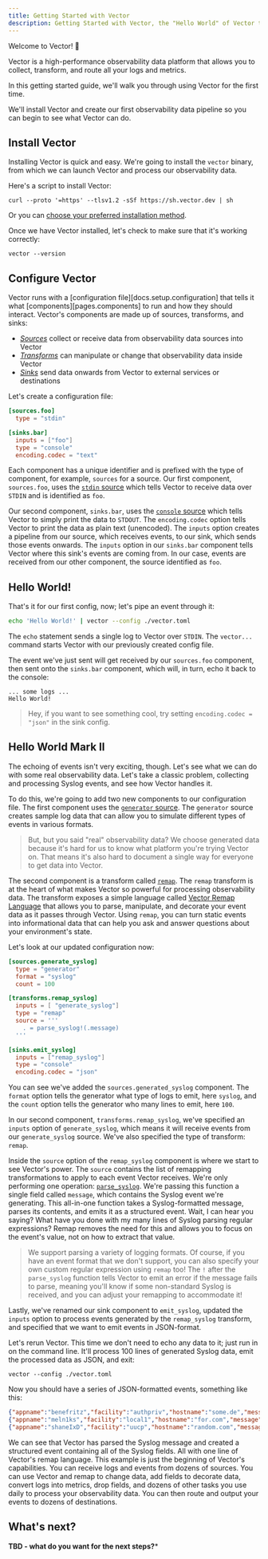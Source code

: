 ```yaml
---
title: Getting Started with Vector
description: Getting Started with Vector, the "Hello World" of Vector tutorials.
---
```


Welcome to Vector! 🎈

Vector is a high-performance observability data platform that allows you to collect, transform, and route all your
logs and metrics.

In this getting started guide, we'll walk you through using Vector for the first time.

We'll install Vector and create our first observability data pipeline so you can begin to see what Vector can do.

## Install Vector

Installing Vector is quick and easy. We're going to install the `vector` binary, from which we can launch Vector and
process our observability data.

Here's a script to install Vector:

```shell
curl --proto '=https' --tlsv1.2 -sSf https://sh.vector.dev | sh
```

Or you can [choose your preferred installation method][docs.installation].

Once we have Vector installed, let's check to make sure that it's working correctly:

```shell
vector --version
```

## Configure Vector

Vector runs with a [configuration file][docs.setup.configuration] that tells it what
[components][pages.components] to run and how they should interact. Vector's components are made up of
sources, transforms, and sinks:

* [*Sources*][docs.sources] collect or receive data from observability data sources into Vector
* [*Transforms*][docs.transforms] can manipulate or change that observability data inside Vector
* [*Sinks*][docs.sinks] send data onwards from Vector to external services or destinations

Let's create a configuration file:

```toml title="vector.toml"
[sources.foo]
  type = "stdin"

[sinks.bar]
  inputs = ["foo"]
  type = "console"
  encoding.codec = "text"
```

Each component has a unique identifier and is prefixed with the type of component, for example, `sources` for a
source. Our first component, `sources.foo`, uses the [`stdin` source][docs.sources.stdin] which tells Vector to receive
data over `STDIN` and is identified as `foo`.

Our second component, `sinks.bar`, uses the [`console` source][docs.sinks.console] which tells Vector to simply print
the data to `STDOUT`. The `encoding.codec` option tells Vector to print the data as plain text (unencoded).
The `inputs` option creates a pipeline from our source, which receives events, to our sink, which sends those
events onwards. The `inputs` option in our `sinks.bar` component tells Vector where this sink's events are coming
from. In our case, events are received from our other component, the source identified as `foo`.

## Hello World!

That's it for our first config, now; let's pipe an event through it:

```bash
echo 'Hello World!' | vector --config ./vector.toml
```

The `echo` statement sends a single log to Vector over `STDIN`. The `vector...` command starts Vector with our
previously created config file.

The event we've just sent will get received by our `sources.foo` component, then sent onto the `sinks.bar` component,
which will, in turn, echo it back to the console:

```text
... some logs ...
Hello World!
```

> Hey, if you want to see something cool, try setting `encoding.codec = "json"` in the sink config.

## Hello World Mark II

The echoing of events isn't very exciting, though. Let's see what we can do with some real observability data.
Let's take a classic problem, collecting and processing Syslog events, and see how Vector handles it.

To do this, we're going to add two new components to our configuration file. The first component uses
the [`generator` source][docs.sources.generator]. The `generator` source creates sample log data that can allow
you to simulate different types of events in various formats.

> But, but you said "real" observability data? We choose generated data because it's hard for us to know what
> platform you're trying Vector on. That means it's also hard to document a single way for everyone to get
> data into Vector.

The second component is a transform called [`remap`][docs.transforms.remap]. The `remap` transform is at the heart
of what makes Vector so powerful for processing observability data. The transform exposes
a simple language called [Vector Remap Language][docs.vrl] that allows you to parse, manipulate, and
decorate your event data as it passes through Vector. Using `remap`, you can turn static events into informational
data that can help you ask and answer questions about your environment's state.

Let's look at our updated configuration now:

```toml title="vector.toml"
[sources.generate_syslog]
  type = "generator"
  format = "syslog"
  count = 100

[transforms.remap_syslog]
  inputs = [ "generate_syslog"]
  type = "remap"
  source = '''
    . = parse_syslog!(.message)
  '''

[sinks.emit_syslog]
  inputs = ["remap_syslog"]
  type = "console"
  encoding.codec = "json"
```

You can see we've added the `sources.generated_syslog` component. The `format` option tells the generator what
type of logs to emit, here `syslog`, and the `count` option tells the generator who many lines to emit, here `100`.

In our second component, `transforms.remap_syslog`, we've specified an `inputs` option of `generate_syslog`, which
means it will receive events from our `generate_syslog` source. We've also specified the type of transform: `remap`.

Inside the `source` option of the `remap_syslog` component is where we start to see Vector's power.
The `source` contains the list of remapping transformations to apply to each event Vector receives. We're only
performing one operation: [`parse_syslog`][docs.vrl.parse_syslog]. We're passing this function a single field called
`message`, which contains the Syslog event we're generating. This all-in-one function takes a Syslog-formatted
message, parses its contents, and emits it as a structured event. Wait, I can hear you saying? What have you
done with my many lines of Syslog parsing regular expressions? Remap removes the need for this and allows you
to focus on the event's value, not on how to extract that value.

> We support parsing a variety of logging formats. Of course, if you have an event format that we don't support,
> you can also specify your own custom regular expression using `remap` too! The `!` after the `parse_syslog` function
> tells Vector to emit an error if the message fails to parse, meaning you'll know if some non-standard Syslog is
> received, and you can adjust your remapping to accommodate it!

Lastly, we've renamed our sink component to `emit_syslog`, updated the `inputs` option to process events generated
by the `remap_syslog` transform, and specified that we want to emit events in JSON-format.

Let's rerun Vector. This time we don't need to echo any data to it; just run in on the command line. It'll process
100 lines of generated Syslog data, emit the processed data as JSON, and exit:

```shell
vector --config ./vector.toml
```

Now you should have a series of JSON-formatted events, something like this:

```json
{"appname":"benefritz","facility":"authpriv","hostname":"some.de","message":"We're gonna need a bigger boat","msgid":"ID191","procid":9473,"severity":"crit","timestamp":"2021-01-20T19:38:55.329Z"}
{"appname":"meln1ks","facility":"local1","hostname":"for.com","message":"Take a breath, let it go, walk away","msgid":"ID451","procid":484,"severity":"debug","timestamp":"2021-01-20T19:38:55.329Z"}
{"appname":"shaneIxD","facility":"uucp","hostname":"random.com","message":"A bug was encountered but not in Vector, which doesn't have bugs","msgid":"ID428","procid":3093,"severity":"alert","timestamp":"2021-01-20T19:38:55.329Z"}
```

We can see that Vector has parsed the Syslog message and created a structured event containing all of the Syslog
fields. All with one line of Vector's remap language. This example is just the beginning of Vector's capabilities.
You can receive logs and events from dozens of sources. You can use Vector and remap to change data, add fields
to decorate data, convert logs into metrics, drop fields, and dozens of other tasks you use daily to process your
observability data. You can then route and output your events to dozens of destinations.

## What's next?

**TBD - what do you want for the next steps?***

[docs.sinks.console]: /docs/reference/sinks/console
[docs.sources.generator]: /docs/reference/sources/generator
[docs.installation]: /docs/manual/installation
[docs.transforms.remap]: /docs/reference/transforms/remap
[docs.sources.stdin]: /docs/reference/sources/stdin
[docs.sinks]: /docs/reference/sinks
[docs.sources]: /docs/reference/sources
[docs.transforms]: /docs/reference/transforms
[docs.vrl]: /docs/reference/vrl
[docs.vrl.parse_syslog]: /docs/reference/vrl/functions/#parse_syslog
